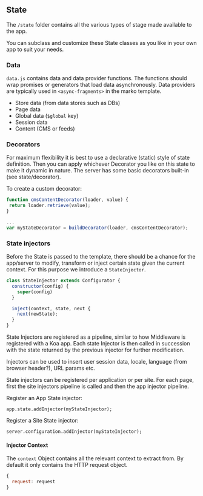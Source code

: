## State

The `/state` folder contains all the various types of stage made available to the app.

You can subclass and customize these State classes as you like in your own app to suit your needs.

### Data

`data.js` contains data and data provider functions.
The functions should wrap promises or generators that load data asynchronously. Data providers are typically used in `<async-fragments>` in the marko template.

- Store data (from data stores such as DBs)
- Page data
- Global data (`$global` key)
- Session data
- Content (CMS or feeds)

### Decorators

For maximum flexibility it is best to use a declarative (static) style of state definition. Then you can apply whichever Decorator
you like on this state to make it dynamic in nature. The server has some basic decorators built-in (see state/decorator).

To create a custom decorator:

 ```js
function cmsContentDecorator(loader, value) {
  return loader.retrieve(value);
}

...
var myStateDecorator = buildDecorator(loader, cmsContentDecorator);
```

### State injectors

Before the State is passed to the template, there should be a chance for the app/server to modify, transform or inject certain state given the current context. For this purpose we introduce a `StateInjector`.

```js
class StateInjector extends Configurator {
  constructor(config) {
    super(config)
  }

  inject(context, state, next {
    next(newState);
  }
}
```

State Injectors are registered as a pipeline, similar to how Middleware is registered with a Koa app.
Each state Injector is then called in succession with the state returned by the previous injector for further modification.

Injectors can be used to insert user session data, locale, language (from browser header?), URL params etc.

State injectors can be registered per application or per site. For each page, first the site injectors pipeline is called and then the app injector pipeline.

Register an App State injector:

`app.state.addInjector(myStateInjector);`

Register a Site State injector:

`server.configuration.addInjector(myStateInjector);`

#### Injector Context

The `context` Object contains all the relevant context to extract from. By default it only contains the HTTP request object.

```js
{
  request: request
}
```
